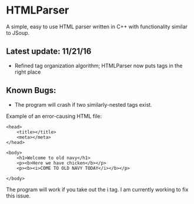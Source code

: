 # HTMLParser
A simple, easy to use HTML parser written in C++ with functionality similar to JSoup.

Latest update: 11/21/16
------------------------

- Refined tag organization algorithm; HTMLParser now puts tags in the right place

Known Bugs:
------------

- The program will crash if two similarly-nested tags exist.

Example of an error-causing HTML file:

<html>

	<head>
		<title></title>
		<meta></meta>
	</head>

	<body>
		<h1>Welcome to old navy</h1>
		<p><b>Here we have chicken</b></p>
		<p><b><i>COME TO OLD NAVY TODAY</i></b></p>
		
	</body>

</html>

The program will work if you take out the i tag. I am currently working to fix this issue.
